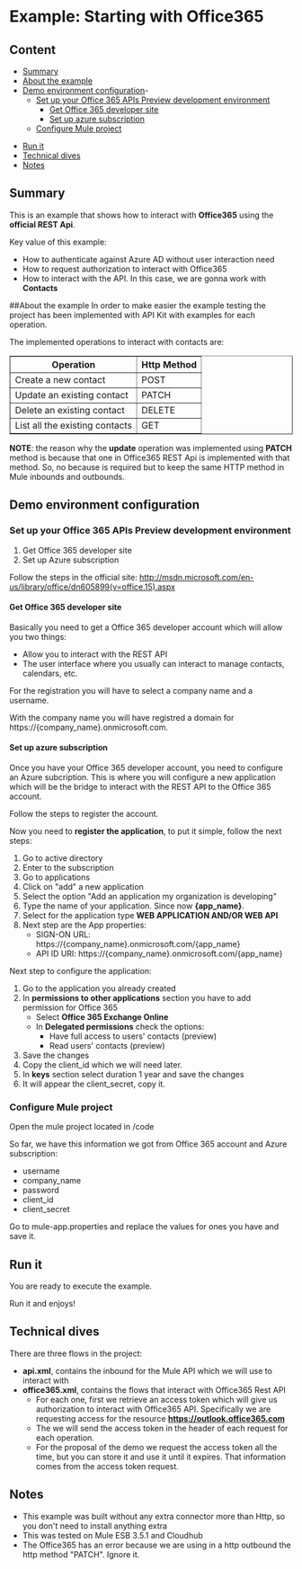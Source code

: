 # Example: Starting with Office365 

## Content

+ [Summary](#summary)
+ [About the example](#about-the-example)
+ [Demo environment configuration](#demo-environment-configuration)-
	* [Set up your Office 365 APIs Preview development environment](#set-up-your-office-365-apis-preview-development-environment)
		* [Get Office 365 developer site ](#get-office-365-developer-site)
		* [Set up azure subscription ](#set-up-azure-subscription)
	* [Configure Mule project ](#configure-mule-project)		
* [Run it](#run-it)		
* [Technical dives](#technical-dives)		
* [Notes](#notes)		
		
		
## Summary
This is an example that shows how to interact with **Office365** using the **official REST Api**.

Key value of this example:

- How to authenticate against Azure AD without user interaction need
- How to request authorization to interact with Office365
- How to interact with the API. In this case, we are gonna work with **Contacts**

##About the example
In order to make easier the example testing the project has been implemented with API Kit with examples for each operation.

The implemented operations to interact with contacts are:

<table cellspacing="0" cellpadding="5" border="1">
<tr><th>Operation</th><th> Http Method</th></tr>
<tr><td>Create a new contact</td><td> POST</td></tr>
<tr><td>Update an existing contact</td><td> PATCH</td></tr>
<tr><td>Delete an existing contact</td><td> DELETE</td></tr>
<tr><td>List all the existing contacts</td><td> GET</td></tr>
</table>


**NOTE**: the reason why the **update** operation was implemented using **PATCH** method is because that one in Office365 REST Api is implemented with that method. So, no because is required but to keep the same HTTP method in Mule inbounds and outbounds.  

## Demo environment configuration

### Set up your Office 365 APIs Preview development environment

1. Get Office 365 developer site
2. Set up Azure subscription

Follow the steps in the official site: http://msdn.microsoft.com/en-us/library/office/dn605899(v=office.15).aspx

#### Get Office 365 developer site
Basically you need to get a Office 365 developer account which will allow you two things:
- Allow you to interact with the REST API
- The user interface where you usually can interact to manage contacts, calendars, etc.

For the registration you will have to select a company name and a username.

With the company name you will have registred a domain for https://{company_name}.onmicrosoft.com.

#### Set up azure subscription

Once you have your Office 365 developer account, you need to configure an Azure subcription. This is where you will configure a new application which will be the bridge to interact with the REST API to the Office 365 account.

Follow the steps to register the account. 

Now you need to **register the application**, to put it simple, follow the next steps:

1. Go to active directory
2. Enter to the subscription
3. Go to applications
4. Click on "add" a new application  
5. Select the option "Add an application my organization is developing"
6. Type the name of your application. Since now **{app_name}**.
7. Select for the application type **WEB APPLICATION AND/OR WEB API**
8. Next step are the App properties:
	- SIGN-ON URL: https://{company_name}.onmicrosoft.com/{app_name}
	- API ID URI: https://{company_name}.onmicrosoft.com/{app_name}

Next step to configure the application:

1. Go to the application you already created
2. In **permissions to other applications** section you have to add permission for Office 365
	- Select **Office 365 Exchange Online**
	- In **Delegated permissions** check the options:
		- Have full access to users' contacts (preview)
		- Read users' contacts (preview)
3. Save the changes
4. Copy the client_id which we will need later.
5. In **keys** section select duration 1 year and save the changes
6. It will appear the client_secret, copy it.


### Configure Mule project
Open the mule project located in /code

So far, we have this information we got from Office 365 account and Azure subscription:
- username
- company_name
- password
- client_id
- client_secret

Go to mule-app.properties and replace the values for ones you have and save it.

## Run it

You are ready to execute the example. 

Run it and enjoys! 

## Technical dives

There are three flows in the project:

- **api.xml**, contains the inbound for the Mule API which we will use to interact with
- **office365.xml**, contains the flows that interact with Office365 Rest API
	- For each one, first we retrieve an access token which will give us authorization to interact with Office365 API. Specifically we are requesting access for the resource **https://outlook.office365.com**
	- The we will send the access token in the header of each request for each operation.
	- For the proposal of the demo we request the access token all the time, but you can store it and use it until it expires. That information comes from the access token request.

## Notes

- This example was built without any extra connector more than Http, so you don't need to install anything extra
- This was tested on Mule ESB 3.5.1 and Cloudhub
- The Office365 has an error because we are using in a http outbound the http method "PATCH". Ignore it.